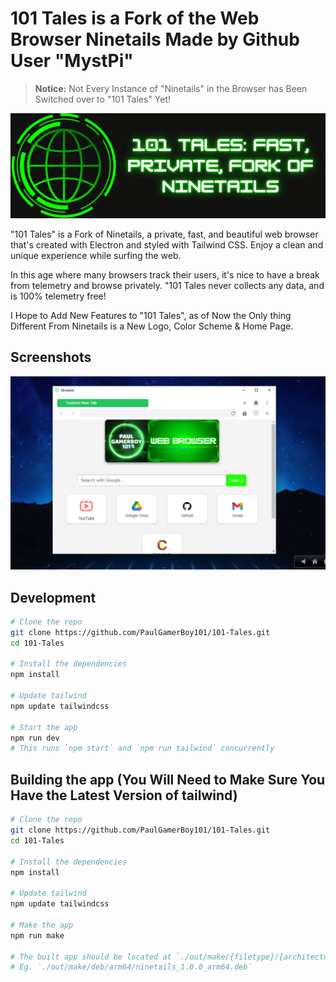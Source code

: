 # 101 Tales is a Fork of the Web Browser Ninetails Made by Github User "MystPi"
> <b>Notice:</b> Not Every Instance of "Ninetails" in the Browser has Been Switched over to "101 Tales" Yet!

<img width="1500" alt="101 Tales Banner" src="https://github.com/PaulGamerBoy101/101-Tales/blob/9ae08d1046fc4d5ed8ee61e3404e28754485c00e/101%20Tales%20Fast%2C%20Private%2C%20Fork%20of%20Ninetails.png">


"101 Tales" is a Fork of Ninetails, a private, fast, and beautiful web browser that's created with Electron and styled with Tailwind CSS. Enjoy a clean and unique experience while surfing the web.

In this age where many browsers track their users, it's nice to have a break from telemetry and browse privately. "101 Tales never collects any data, and is 100% telemetry free!

I Hope to Add New Features to "101 Tales", as of Now the Only thing Different From Ninetails is a New Logo, Color Scheme & Home Page.

## Screenshots
![image](https://github.com/PaulGamerBoy101/101-Tales/blob/1fcdfc376e744da0fe81d588d2c81a810196b600/Screenshot.png)



## Development
```bash
# Clone the repo
git clone https://github.com/PaulGamerBoy101/101-Tales.git
cd 101-Tales

# Install the dependencies
npm install

# Update tailwind
npm update tailwindcss

# Start the app
npm run dev
# This runs `npm start` and `npm run tailwind` concurrently
```

## Building the app (You Will Need to Make Sure You Have the Latest Version of tailwind)
```bash
# Clone the repo
git clone https://github.com/PaulGamerBoy101/101-Tales.git
cd 101-Tales

# Install the dependencies
npm install

# Update tailwind
npm update tailwindcss

# Make the app
npm run make

# The built app should be located at `./out/make/{filetype}/{architecture}/{filename}.{filetype}`
# Eg. `./out/make/deb/arm64/ninetails_1.0.0_arm64.deb`
```
